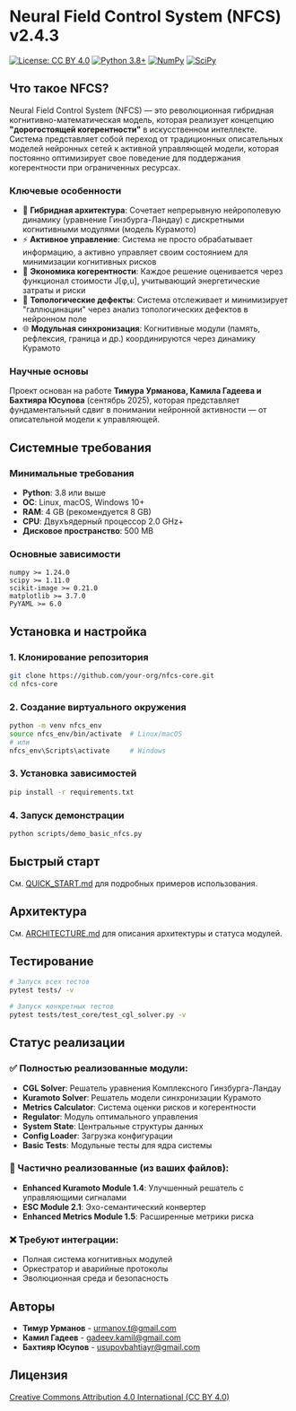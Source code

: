 # Neural Field Control System (NFCS) v2.4.3

[![License: CC BY 4.0](https://img.shields.io/badge/License-CC%20BY%204.0-lightgrey.svg)](https://creativecommons.org/licenses/by/4.0/)
[![Python 3.8+](https://img.shields.io/badge/python-3.8+-blue.svg)](https://www.python.org/downloads/)
[![NumPy](https://img.shields.io/badge/NumPy-1.24+-orange.svg)](https://numpy.org)
[![SciPy](https://img.shields.io/badge/SciPy-1.11+-green.svg)](https://scipy.org)

## Что такое NFCS?

Neural Field Control System (NFCS) — это революционная гибридная когнитивно-математическая модель, которая реализует концепцию **"дорогостоящей когерентности"** в искусственном интеллекте. Система представляет собой переход от традиционных описательных моделей нейронных сетей к активной управляющей модели, которая постоянно оптимизирует свое поведение для поддержания когерентности при ограниченных ресурсах.

### Ключевые особенности

- 🧠 **Гибридная архитектура**: Сочетает непрерывную нейрополевую динамику (уравнение Гинзбурга-Ландау) с дискретными когнитивными модулями (модель Курамото)
- ⚡ **Активное управление**: Система не просто обрабатывает информацию, а активно управляет своим состоянием для минимизации когнитивных рисков
- 🎯 **Экономика когерентности**: Каждое решение оценивается через функционал стоимости J[φ,u], учитывающий энергетические затраты и риски
- 🔬 **Топологические дефекты**: Система отслеживает и минимизирует "галлюцинации" через анализ топологических дефектов в нейронном поле
- 🌐 **Модульная синхронизация**: Когнитивные модули (память, рефлексия, граница и др.) координируются через динамику Курамото

### Научные основы

Проект основан на работе **Тимура Урманова, Камила Гадеева и Бахтияра Юсупова** (сентябрь 2025), которая представляет фундаментальный сдвиг в понимании нейронной активности — от описательной модели к управляющей.

## Системные требования

### Минимальные требования
- **Python**: 3.8 или выше
- **ОС**: Linux, macOS, Windows 10+
- **RAM**: 4 GB (рекомендуется 8 GB)
- **CPU**: Двухъядерный процессор 2.0 GHz+
- **Дисковое пространство**: 500 MB

### Основные зависимости
```
numpy >= 1.24.0
scipy >= 1.11.0
scikit-image >= 0.21.0
matplotlib >= 3.7.0
PyYAML >= 6.0
```

## Установка и настройка

### 1. Клонирование репозитория
```bash
git clone https://github.com/your-org/nfcs-core.git
cd nfcs-core
```

### 2. Создание виртуального окружения
```bash
python -m venv nfcs_env
source nfcs_env/bin/activate  # Linux/macOS
# или
nfcs_env\Scripts\activate     # Windows
```

### 3. Установка зависимостей
```bash
pip install -r requirements.txt
```

### 4. Запуск демонстрации
```bash
python scripts/demo_basic_nfcs.py
```

## Быстрый старт

См. [QUICK_START.md](QUICK_START.md) для подробных примеров использования.

## Архитектура

См. [ARCHITECTURE.md](ARCHITECTURE.md) для описания архитектуры и статуса модулей.

## Тестирование

```bash
# Запуск всех тестов
pytest tests/ -v

# Запуск конкретных тестов
pytest tests/test_core/test_cgl_solver.py -v
```

## Статус реализации

### ✅ Полностью реализованные модули:
- **CGL Solver**: Решатель уравнения Комплексного Гинзбурга-Ландау
- **Kuramoto Solver**: Решатель модели синхронизации Курамото  
- **Metrics Calculator**: Система оценки рисков и когерентности
- **Regulator**: Модуль оптимального управления
- **System State**: Центральные структуры данных
- **Config Loader**: Загрузка конфигурации
- **Basic Tests**: Модульные тесты для ядра системы

### 🔄 Частично реализованные (из ваших файлов):
- **Enhanced Kuramoto Module 1.4**: Улучшенный решатель с управляющими сигналами
- **ESC Module 2.1**: Эхо-семантический конвертер
- **Enhanced Metrics Module 1.5**: Расширенные метрики риска

### ❌ Требуют интеграции:
- Полная система когнитивных модулей
- Оркестратор и аварийные протоколы
- Эволюционная среда и безопасность

## Авторы

- **Тимур Урманов** - urmanov.t@gmail.com
- **Камил Гадеев** - gadeev.kamil@gmail.com  
- **Бахтияр Юсупов** - usupovbahtiayr@gmail.com

## Лицензия

[Creative Commons Attribution 4.0 International (CC BY 4.0)](https://creativecommons.org/licenses/by/4.0/)
